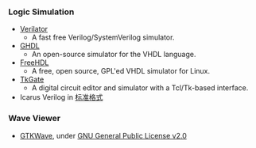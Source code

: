 ### Logic Simulation
 - [Verilator](https://www.veripool.org/wiki/verilator)
   - A fast free Verilog/SystemVerilog simulator.
 - [GHDL](https://github.com/ghdl/ghdl)
   - An open-source simulator for the VHDL language.
 - [FreeHDL](http://freehdl.seul.org/)
   - A free, open source, GPL'ed VHDL simulator for Linux.
 - [TkGate](https://github.com/bnoordhuis/tkgate)
   - A digital circuit editor and simulator with a Tcl/Tk-based interface.
 - Icarus Verilog in [标准格式](../../flow/standard/)

### Wave Viewer
- [GTKWave](https://github.com/gtkwave/gtkwave), under [GNU General Public License v2.0](https://github.com/gtkwave/gtkwave/blob/master/LICENSE)
